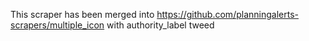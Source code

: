 This scraper has been merged into https://github.com/planningalerts-scrapers/multiple_icon
with authority_label tweed
